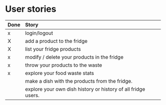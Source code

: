 # User stories

| Done | Story  |
|:-----| :----------|
| x     | login/logout |
| X    | add a product to the fridge |
| X    | list your fridge products |
| x    | modify / delete your products in the fridge |
| x    | throw your products to the waste
| x    | explore your food waste stats
|      | make a dish with the products from the fridge.
|      | explore your own dish history or history of all fridge users.

